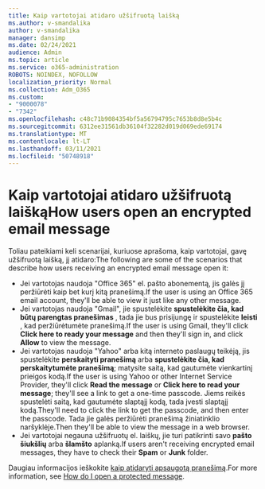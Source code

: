 ```yaml
---
title: Kaip vartotojai atidaro užšifruotą laišką
ms.author: v-smandalika
author: v-smandalika
manager: dansimp
ms.date: 02/24/2021
audience: Admin
ms.topic: article
ms.service: o365-administration
ROBOTS: NOINDEX, NOFOLLOW
localization_priority: Normal
ms.collection: Adm_O365
ms.custom:
- "9000078"
- "7342"
ms.openlocfilehash: c48c71b9084354bf5a56794795c7653b8d8e5b4c
ms.sourcegitcommit: 6312ee31561db36104f32282d019d069ede69174
ms.translationtype: MT
ms.contentlocale: lt-LT
ms.lasthandoff: 03/11/2021
ms.locfileid: "50748918"
---
```

# <a name="how-users-open-an-encrypted-email-message"></a><span data-ttu-id="d2094-102">Kaip vartotojai atidaro užšifruotą laišką</span><span class="sxs-lookup"><span data-stu-id="d2094-102">How users open an encrypted email message</span></span>

<span data-ttu-id="d2094-103">Toliau pateikiami keli scenarijai, kuriuose aprašoma, kaip vartotojai, gavę užšifruotą laišką, jį atidaro:</span><span class="sxs-lookup"><span data-stu-id="d2094-103">The following are some of the scenarios that describe how users receiving an encrypted email message open it:</span></span>

- <span data-ttu-id="d2094-104">Jei vartotojas naudoja "Office 365" el. pašto abonementą, jis galės jį peržiūrėti kaip bet kurį kitą pranešimą.</span><span class="sxs-lookup"><span data-stu-id="d2094-104">If the user is using an Office 365 email account, they'll be able to view it just like any other message.</span></span>
- <span data-ttu-id="d2094-105">Jei vartotojas naudoja "Gmail", jie spustelėkite **spustelėkite čia, kad būtų parengtas pranešimas** , tada jie bus prisijungę ir spustelėkite **leisti** , kad peržiūrėtumėte pranešimą.</span><span class="sxs-lookup"><span data-stu-id="d2094-105">If the user is using Gmail, they'll click **Click here to ready your message** and then they'll sign in, and click **Allow** to view the message.</span></span>
- <span data-ttu-id="d2094-106">Jei vartotojas naudoja "Yahoo" arba kitą interneto paslaugų teikėją, jis spustelėkite **perskaityti pranešimą** arba **spustelėkite čia, kad perskaitytumėte pranešimą**; matysite saitą, kad gautumėte vienkartinį prieigos kodą.</span><span class="sxs-lookup"><span data-stu-id="d2094-106">If the user is using Yahoo or other Internet Service Provider, they'll click **Read the message** or **Click here to read your message**; they'll see a link to get a one-time passcode.</span></span> <span data-ttu-id="d2094-107">Jiems reikės spustelėti saitą, kad gautumėte slaptąjį kodą, tada įvesti slaptąjį kodą.</span><span class="sxs-lookup"><span data-stu-id="d2094-107">They'll need to click the link to get the passcode, and then enter the passcode.</span></span> <span data-ttu-id="d2094-108">Tada jie galės peržiūrėti pranešimą žiniatinklio naršyklėje.</span><span class="sxs-lookup"><span data-stu-id="d2094-108">Then they'll be able to view the message in a web browser.</span></span>
- <span data-ttu-id="d2094-109">Jei vartotojai negauna užšifruotų el. laiškų, jie turi patikrinti savo **pašto šiukšlių** arba **šlamšto** aplanką.</span><span class="sxs-lookup"><span data-stu-id="d2094-109">If users aren't receiving encrypted email messages, they have to check their **Spam** or **Junk** folder.</span></span>

<span data-ttu-id="d2094-110">Daugiau informacijos ieškokite [kaip atidaryti apsaugotą pranešimą](https://support.microsoft.com/topic/how-do-i-open-a-protected-message-1157a286-8ecc-4b1e-ac43-2a608fbf3098).</span><span class="sxs-lookup"><span data-stu-id="d2094-110">For more information, see [How do I open a protected message](https://support.microsoft.com/topic/how-do-i-open-a-protected-message-1157a286-8ecc-4b1e-ac43-2a608fbf3098).</span></span>